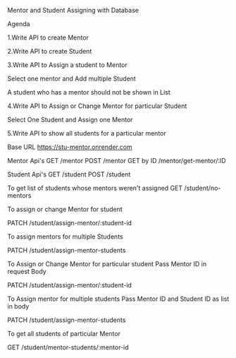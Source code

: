 Mentor and Student Assigning with Database

Agenda

1.Write API to create Mentor

2.Write API to create Student

3.Write API to Assign a student to Mentor

Select one mentor and Add multiple Student

A student who has a mentor should not be shown in List

4.Write API to Assign or Change Mentor for particular Student

Select One Student and Assign one Mentor

5.Write API to show all students for a particular mentor

Base URL https://stu-mentor.onrender.com

Mentor Api's
GET          /mentor 
POST         /mentor 
GET by ID    /mentor/get-mentor/:ID 


Student Api's
GET           /student 
POST          /student 


To get list of students whose mentors weren't assigned
GET          /student/no-mentors


To assign or change Mentor for student

PATCH        /student/assign-mentor/:student-id


To assign mentors for multiple Students

PATCH        /student/assign-mentor-students


To Assign or Change Mentor for particular student
Pass Mentor ID in request Body

PATCH        /student/assign-mentor/:student-id 

To Assign mentor for multiple students
Pass Mentor ID and Student ID as list in body

PATCH        /student/assign-mentor-students 

To get all students of particular Mentor

GET          /student/mentor-students/:mentor-id 
